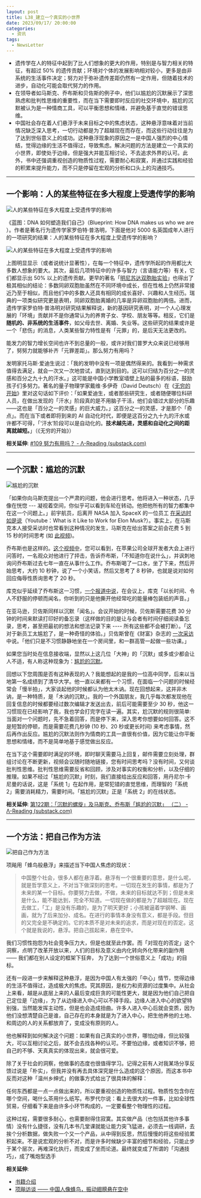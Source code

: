 ```yaml
---
layout: post
title: L38_建立一个真实的小世界
date: 2023/09/17/ 20:00:00
categories:
  - 资讯
tags:
  - NewsLetter
---
```


- 遗传学在人的特征中起到了比人们想象的更大的作用，特别是与智力相关的特征，有超过 50% 的遗传贡献；环境对个体的发展影响相对较小，更多是由非系统的生活事件决定；努力对于弥补遗传差距仍然有一定作用，但随着技术的进步，自动化可能会取代努力的作用。
- 在领导者如马斯克、乔布斯和贝佐斯的例子中，他们以尴尬的沉默展示了深思熟虑和批判性思维的重要性，而在当下需要即时反应的社交环境中，尴尬的沉默被认为是一种情商工具，可以平衡思想和情绪，并避免基于直觉的错误思维。
- 中国社会存在着人们悬浮于未来目标之中的焦虑状态，这种悬浮意味着对当前情况缺乏深入思考，一切行动都是为了超越现在而存在，而这些行动往往是为了达到世俗意义上的成功。这种悬浮现象的原因之一是中国人强烈的中心情结，觉得边缘的生活不值得过，导致焦虑。解决问题的方法是建立一个真实的小世界，即使处于边缘，但是强大并能互相讨论，不去追求外界的认可。此外，书中还强调重视创造的物质性过程，需要耐心和寂寞，并通过实践和经验的积累来提升能力，而不只是停留在宏观的分析和口头上的沟通技巧。

---

## 一个影响：人的某些特征在多大程度上受遗传学的影响

![人的某些特征在多大程度上受遗传学的影响](https://pics.naaln.com/blog/2023-09-28-b8703d.jpeg-basicBlog)

《蓝图：DNA 如何塑造我们自己》（Blueprint: How DNA makes us who we are ）。作者是著名行为遗传学家罗伯特·普洛明，下面是他对 5000 名英国成年人进行的一项研究的结果：人的某些特征在多大程度上受遗传学的影响？

![人的某些特征在多大程度上受遗传学的影响](https://pics.naaln.com/blog/2023-09-28-b26abd.jpeg-basicBlog)

上图明显显示（或者说统计显著性），在每一个特征中，遗传学所起的作用都比大多数人想象的要大。其次，最后几项特征中的许多与智力（言语能力等）有关，它们都显示出 50% 以上的遗传贡献。更早的著名「[明尼苏达双胞胎实验](https://baike.baidu.com/tashuo/browse/content?id=375a76c4ca9a68b9f1b9d1d9)」也得出了极其相似的结论：多数同卵双胞胎虽然在不同环境中成长，但在性格上仍然非常接近乃至于相似，而且他们中的多数人还具有相同的成长喜好、兴趣和人生经历。瑞典的一项类似研究更是表明，同卵双胞胎离婚的几率是异卵双胞胎的两倍。进而，遗传学家罗伯特·普洛明对研究结果解释说，新的基因研究表明，对一个人心理发展的「环境」贡献并不是你通常认为的养育子女、学校、朋友等等。相反，它们是**随机的、非系统的生活事件**，如父母去世、离婚、失业等。这些研究的结果或许是一个「悲伤」的消息，人类某些智力特性是有「元罪」的，是后天无法更改的。

能发力的智力增长空间也许不到总量的一般，或许对我们普罗大众来说已经够用了，努努力就能够补齐「元罪差距」。那么努力有用吗？

发明家托马斯·爱迪生说过：「我的发明中没有一项是偶然得来的。我看到一种需求值得去满足，就会一次又一次地尝试，直到达到目的。这可以归结为百分之一的灵感和百分之九十九的汗水。」这可能是中国小学教室墙壁上贴的最多的标语，鼓励孩子们多努力。著名的量子物理学家戴维·多伊奇（David Deutsch）在《[无穷的开始](https://book.douban.com/subject/26184242//)》里对这句话如下评价：「如果爱迪生，或者那些研究生，或者随便哪位科研人员，在做出发现的「汗水」阶段真的是不用脑子干活，他们会错过大部分的乐趣——这也是「百分之一的灵感」的巨大威力。」这百分之一的灵感，才是那个「奇点」。而在当下或者即将到来的 AI 自动化时代，即便是这百分之九十九的汗水或许都不可得，「‘汗水’阶段可以是自动化的。**技术越先进，灵感和自动化之间的距离就越短。**」（《无穷的开始》）

**相关延伸**:
[#109 努力有用吗？ - Λ-Reading (substack.com)](https://rizime.substack.com/p/109)

---

## 一个沉默：尴尬的沉默

![尴尬的沉默](https://pics.naaln.com/blog/2023-09-28-512f5a.jpg-basicBlog)

「如果你向马斯克提出一个严肃的问题，他会进行思考。他将进入一种状态，几乎像在恍惚 --- 凝视着空间，你似乎可以看到车轮在转动。他把他所有的智力都集中在这一个问题上。」前宇航员，后离开 NASA 加入 SpaceX 的一位员工 [在采访时如是说](https://www.youtube.com/watch?v=GNG6ZzDh9C8)（Youtube：What is it Like to Work for Elon Musk?）。事实上，在马斯克本人接受采访时也常看到这种情况的发生，马斯克在给出答案之前会花费 5 到 15 秒的时间思考 (如 [此视频](https://www.youtube.com/watch?v=lS3nIyetS4I))。

乔布斯也是这样的。[这个视频中](https://www.youtube.com/watch?v=FF-tKLISfPE)，您可以看到，在苹果公司全球开发者大会上进行问答时，一名观众对他进行了抨击，告诉乔布斯，「不知道你在说什么」，并讽刺地询问乔布斯过去七年一直在从事什么工作。乔布斯喝了一口水，坐了下来，然后开始思考，大约 10 秒钟，说了一个小笑话，然后又思考了 8 秒钟，也就是说对如何回应侮辱性质询思考了 20 秒。

库克似乎延续了乔布斯这一习惯，[一个报道中说](https://fortune.com/2008/11/24/apple-the-genius-behind-steve/)，在会议上，库克「以长时间、令人不舒服的停顿而闻名，你听到的只是他撕开他经常吃的能量棒包装纸的声音。」

在亚马逊，贝佐斯同样以沉默「闻名」。会议开始的时候，贝佐斯需要花费 30 分钟的时间来默读打印好的备忘录（这样做的目的是让与会者有时间仔细阅读备忘录，思考，甚至把最初的想法和想法记录下来 ---- 所有这些都不会被打断）。「这对于新员工太尴尬了，是一种奇怪的体验。」贝佐斯曾在《财富》杂志的 [一次采访](https://fortune.com/2012/11/16/amazons-jeff-bezos-the-ultimate-disrupter/) 中说。「他们只是不习惯静静地坐在一个房间里，和一群高管一起做一些功课。」

如果您当时处在信息接收端，显然以上这几位「大神」的「沉默」或多或少都会让人不适，有人称这种现象为：[尴尬的沉默](https://en.wikipedia.org/wiki/Awkward_silence)。

回想以下您周围是否有这种表现的人？我能想起的是我的一位高中同学，后来以当地第一名成绩到了清华大学。他一直以来都有一个习惯，在面临一个问题的时候经常会「慢半拍」，大家谈起他的时候都认为他太木讷。现在回想起来，这并非木讷，是一种特质，是「木讷的沉默」。我的一个外国朋友，我几乎每次都发现他在回复信息的时候都要经过数次编辑才发送出去，前后可能需要至少 30 秒，他这一习惯现在已经影响了我，我也学会打完字在读一遍。其实，尬沉默的规则很简单: 当面对一个问题时，先不急着回答，而是停下来，深入思考你想要如何回答。这不是短暂的停顿，而是需要花费几秒钟 (10 秒、20 秒或更长时间) 来考虑事情，然后再作出反应。尴尬的沉默法则作为情商的工具一直很有价值，因为它能让你平衡思想和情绪，而不是简单地基于感觉做出反应。

在当下这个需要即时满足的环境，即时聊天需要马上回复，邮件需要立刻处理，群组讨论在不断更新，视频会议随时随地链接，您有时间思考吗？没有时间，又何谈批判性思维。批判性思维需要反省和回顾，涉及对事实的权衡和分析，以及仔细的推理。如果不经过「尴尬的沉默」时刻，我们直接给出反应和回答，用丹尼尔·卡尼曼的话说，这是「系统 1」在起作用，是常犯错的直觉思维，而理智的「系统 2」需要消耗精力，需要时间。「尴尬的沉默」正是「系统 2」的在线状态。

**相关延伸**:
[第122期：「沉默的螺旋」及马斯克、乔布斯「尴尬的沉默」 （二） - Λ-Reading (substack.com)](https://rizime.substack.com/p/122)

---

## 一个方法：把自己作为方法

![把自己作为方法](https://pics.naaln.com/blog/2023-09-28-b50743.jpg-basicBlog)

项飚用「蜂鸟般悬浮」来描述当下中国人焦虑的现状：

> 中国整个社会，很多人都在悬浮着。悬浮有一个很重要的意思，是什么呢，就是哲学意义上，不对当下做深刻的思考。一切现在发生的事情，都是为了未来的某一个目标。你要努力去做，不做，未来的目标就达不到；但是未来是什么，能不能达到，完全不知道。一切现在做的都是为了超越现在。现在去做工，「工」是没有乐趣的，是为了明天更好；小孩被逼着学钢琴、画画，就为了后来加分、成名。在进行的事情本身没有意义，都是手段。但目的又完全是不确定的。它的本质不是对未来的追求，而是对现在的否定。这个就是我说的，悬浮。把自己拔起来，悬在空中。

我们习惯性抱怨为社会竞争压力大，但是也就至此作罢。而「对现在的否定」这个洞察，点明了改革开放以来，人们的目标及意义由内化转向外化带来的副作用 —— 我们都在别人设定的框架下狂奔， 为了达到一个世俗意义上「成功」的目标。

还有一段进一步来解释这种悬浮，是因为中国人有太强的「中心」情节，觉得边缘的生活不值得过，造成极大的焦虑。究其原因，是权力和资源的过度集中。从社会上来看，越是从底层上来的人最后变成巨贪的可能性更大，就是因为他们自己把自己定位是「边缘」，为了从边缘进入中心可以不择手段。边缘人进入中心的欲望特别强，当然能发挥主动性，但是也会造成扭曲。许多人进入中心后就会变质，因为他们没想清楚自己是谁，自己存在的本身就是为了进入中心，把生他养他的土地、和周边的人的关系都放弃了，变成没有原则的人。

他也解释到如何解决这个问题：如果有自己真实的小世界，哪怕边缘，但比较强大，可以互相讨论之后，就不会去找各种的认可。不要怕边缘，或者知识不够，把自己的不够、天真真实的体现出来，就会很可爱。

除了关于社会的洞察，他做事的态度也很值得学习。记得之前有人对我某场分享反馈过说是「朴实」，但我并没有再去具体深究是什么造成的这个原因，而这本书中反而对这种「温州乡绅式」的做事方式给出了很具体的解释：

任何东西都是一点一点做出来的，所以要重视创造的物质性过程。物质性包含你在哪个空间，喝什么茶用什么纸写。布罗代尔说：看上去很大的一件事，比如全球性贸易，仔细看下来是由许多小环节构成的，一定要看整个物理性的过程。

这种过程，需要很多耐心，也需要耐得住寂寞。其实做产品（也包括其他许多事情）没有什么捷径，没有几本书几堂课就能让能力突飞猛进，必须去一线调研，去挨个分析数据，做失败一个又一个产品，从中得到反思，然后慢慢的将这些经验累积起来。不是说宏观的分析不对，而是许多时候缺少丰富的细节和经验，只能止步于某个层次，再难深化执行，而变成了坐而论道。最终就变成了所谓的「沟通技巧」，成了嘴炮型选手

**相关延伸**:
- [书籍介绍](https://book.douban.com/subject/35092383/)
- [项飚访谈 —— 中国人像蜂鸟，振动翅膀悬在空中](https://mp.weixin.qq.com/s/6qyZIKDPi-8_UHS8_UroWg)


